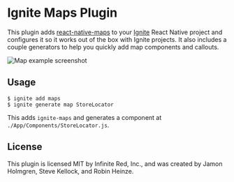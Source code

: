 # Ignite Maps Plugin

This plugin adds [react-native-maps](https://github.com/airbnb/react-native-maps)
to your [Ignite](https://github.com/infinitered/ignite) React Native project and
configures it so it works out of the box with Ignite projects. It also includes
a couple generators to help you quickly add map components and callouts.

![Map example screenshot](https://cloud.githubusercontent.com/assets/1479215/23394290/279e6692-fd3d-11e6-8f65-37bde4322e80.png)

## Usage

```
$ ignite add maps
$ ignite generate map StoreLocator
```

This adds `ignite-maps` and generates a component at `./App/Components/StoreLocator.js`.

## License

This plugin is licensed MIT by Infinite Red, Inc., and was created by
Jamon Holmgren, Steve Kellock, and Robin Heinze.
